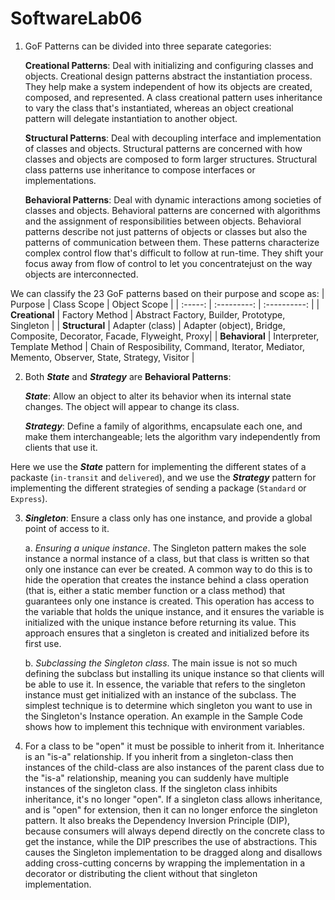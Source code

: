 # SoftwareLab06

1. GoF Patterns can be divided into three separate categories:

    **Creational Patterns**: Deal with initializing and configuring classes and objects. Creational design patterns abstract the instantiation process. They help make a system independent of how its objects are created, composed, and represented. A class creational pattern uses inheritance to vary the class that's instantiated, whereas an object creational pattern will delegate instantiation to another object.

    **Structural Patterns**: Deal with decoupling interface and implementation of classes and objects. Structural patterns are concerned with how classes and objects are composed to form larger structures. Structural class patterns use inheritance to compose interfaces or implementations.

    **Behavioral Patterns**: Deal with dynamic interactions among societies of classes and objects. Behavioral patterns are concerned with algorithms and the assignment of responsibilities between objects. Behavioral patterns describe not just patterns of objects or classes but also the patterns of communication between them. These patterns characterize complex control flow that's difficult to follow at run-time. They shift your focus away from flow of control to let you concentratejust on the way objects are interconnected.

We can classify the 23 GoF patterns based on their purpose and scope as:
| Purpose | Class Scope | Object Scope |
| :-----: | :---------: | :----------: |
| **Creational** | Factory Method | Abstract Factory, Builder, Prototype, Singleton | 
| **Structural** | Adapter (class) | Adapter (object), Bridge, Composite, Decorator, Facade, Flyweight, Proxy|
| **Behavioral** | Interpreter, Template Method | Chain of Resposibility, Command, Iterator, Mediator, Memento, Observer, State, Strategy, Visitor |

2. Both **_State_** and **_Strategy_** are **Behavioral Patterns**:

    **_State_**: Allow an object to alter its behavior when its internal state changes. The object will appear to change its class.

    **_Strategy_**: Define a family of algorithms, encapsulate each one, and make them interchangeable; lets the algorithm vary independently from clients that use it.

Here we use the **_State_** pattern for implementing the different states of a packaste (`in-transit` and `delivered`), and we use the **_Strategy_** pattern for implementing the different strategies of sending a package (`Standard` or `Express`).

3. **_Singleton_**: Ensure a class only has one instance, and provide a global point of access to it.

   a. _Ensuring a unique instance_. The Singleton pattern makes the sole instance a normal instance of a class, but that class is written so that only one instance can ever be created. A common way to do this is to hide the operation that creates the instance behind a class operation (that is, either a static member function or a class method) that guarantees only one instance is created. This operation has access to the variable that holds the unique instance, and it ensures the variable is initialized with the unique instance before returning its value. This approach ensures that a singleton is created and initialized before its first use.

   b. _Subclassing the Singleton class_. The main issue is not so much defining the subclass but installing its unique instance so that clients will be able to use it. In essence, the variable that refers to the singleton instance must get initialized with an instance of the subclass. The simplest technique is to determine which singleton you want to use in the Singleton's Instance operation. An example in the Sample Code shows how to implement this technique with environment variables.

4. For a class to be "open" it must be possible to inherit from it. Inheritance is an "is-a" relationship. If you inherit from a singleton-class then instances of the child-class are also instances of the parent class due to the "is-a" relationship, meaning you can suddenly have multiple instances of the singleton class. If the singleton class inhibits inheritance, it's no longer "open". If a singleton class allows inheritance, and is "open" for extension, then it can no longer enforce the singleton pattern. It also breaks the Dependency Inversion Principle (DIP), because consumers will always depend directly on the concrete class to get the instance, while the DIP prescribes the use of abstractions. This causes the Singleton implementation to be dragged along and disallows adding cross-cutting concerns by wrapping the implementation in a decorator or distributing the client without that singleton implementation.

